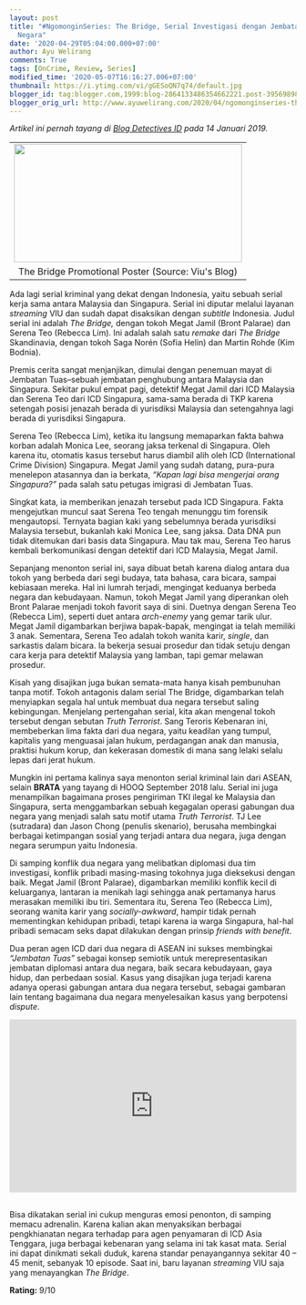 ```yaml
---
layout: post
title: "#NgomonginSeries: The Bridge, Serial Investigasi dengan Jembatan Antar Dua
  Negara"
date: '2020-04-29T05:04:00.000+07:00'
author: Ayu Welirang
comments: True
tags: [OnCrime, Review, Series]
modified_time: '2020-05-07T16:16:27.006+07:00'
thumbnail: https://i.ytimg.com/vi/gGESoQN7q74/default.jpg
blogger_id: tag:blogger.com,1999:blog-2864133486354662221.post-3956989848989585378
blogger_orig_url: http://www.ayuwelirang.com/2020/04/ngomonginseries-the-bridge-serial-malaysia-singapura.html
---
```


*Artikel ini pernah tayang di [Blog Detectives ID](https://detectivestoryid.wordpress.com/2019/01/14/the-bridge-serial-investigasi-dengan-jembatan-antar-dua-negara) pada 14 Januari 2019.*

<table cellpadding="0" cellspacing="0" class="tr-caption-container" style="margin-left: auto; margin-right: auto; text-align: justify;"><tbody><tr><td style="text-align: center;"><a href="https://d570vxfwtvu33.cloudfront.net/wp-content/uploads/2018/08/The-Bridge-Feature-Image-758x396.jpg" imageanchor="1" style="margin-left: auto; margin-right: auto;"><img border="0" data-original-height="396" data-original-width="758" height="208" src="https://d570vxfwtvu33.cloudfront.net/wp-content/uploads/2018/08/The-Bridge-Feature-Image-758x396.jpg" width="400" /></a></td></tr><tr><td class="tr-caption" style="text-align: center;">The Bridge Promotional Poster (Source: Viu's Blog)</td></tr></tbody></table>

Ada lagi serial kriminal yang dekat dengan Indonesia, yaitu sebuah serial kerja sama antara Malaysia dan Singapura. Serial ini diputar melalui layanan *streaming* VIU dan sudah dapat disaksikan dengan *subtitle* Indonesia. Judul serial ini adalah *The Bridge,* dengan tokoh Megat Jamil (Bront Palarae) dan Serena Teo (Rebecca Lim). Ini adalah salah satu *remake* dari *The Bridge* Skandinavia, dengan tokoh Saga Norén (Sofia Helin) dan Martin Rohde (Kim Bodnia).

Premis cerita sangat menjanjikan, dimulai dengan penemuan mayat di Jembatan Tuas–sebuah jembatan penghubung antara Malaysia dan Singapura. Sekitar pukul empat pagi, detektif Megat Jamil dari ICD Malaysia dan Serena Teo dari ICD Singapura, sama-sama berada di TKP karena setengah posisi jenazah berada di yurisdiksi Malaysia dan setengahnya lagi berada di yurisdiksi Singapura.

Serena Teo (Rebecca Lim), ketika itu langsung memaparkan fakta bahwa korban adalah Monica Lee, seorang jaksa terkenal di Singapura. Oleh karena itu, otomatis kasus tersebut harus diambil alih oleh ICD (International Crime Division) Singapura. Megat Jamil yang sudah datang, pura-pura menelepon atasannya dan ia berkata, *“Kapan lagi bisa mengerjai orang Singapura?”* pada salah satu petugas imigrasi di Jembatan Tuas.

Singkat kata, ia memberikan jenazah tersebut pada ICD Singapura. Fakta mengejutkan muncul saat Serena Teo tengah menunggu tim forensik mengautopsi. Ternyata bagian kaki yang sebelumnya berada yurisdiksi Malaysia tersebut, bukanlah kaki Monica Lee, sang jaksa. Data DNA pun tidak ditemukan dari basis data Singapura. Mau tak mau, Serena Teo harus kembali berkomunikasi dengan detektif dari ICD Malaysia, Megat Jamil.

Sepanjang menonton serial ini, saya dibuat betah karena dialog antara dua tokoh yang berbeda dari segi budaya, tata bahasa, cara bicara, sampai kebiasaan mereka. Hal ini lumrah terjadi, mengingat keduanya berbeda negara dan kebudayaan. Namun, tokoh Megat Jamil yang diperankan oleh Bront Palarae menjadi tokoh favorit saya di sini. Duetnya dengan Serena Teo (Rebecca Lim), seperti duet antara *arch-enemy* yang gemar tarik ulur. Megat Jamil digambarkan berjiwa bapak-bapak, mengingat ia telah memiliki 3 anak. Sementara, Serena Teo adalah tokoh wanita karir, *single*, dan sarkastis dalam bicara. Ia bekerja sesuai prosedur dan tidak setuju dengan cara kerja para detektif Malaysia yang lamban, tapi gemar melawan prosedur.

Kisah yang disajikan juga bukan semata-mata hanya kisah pembunuhan tanpa motif. Tokoh antagonis dalam serial The Bridge, digambarkan telah menyiapkan segala hal untuk membuat dua negara tersebut saling kebingungan. Menjelang pertengahan serial, kita akan mengenal tokoh tersebut dengan sebutan *Truth Terrorist*. Sang Teroris Kebenaran ini, membeberkan lima fakta dari dua negara, yaitu keadilan yang tumpul, kapitalis yang menguasai jalan hukum, perdagangan anak dan manusia, praktisi hukum korup, dan kekerasan domestik di mana sang lelaki selalu lepas dari jerat hukum.

Mungkin ini pertama kalinya saya menonton serial kriminal lain dari ASEAN, selain **BRATA** yang tayang di HOOQ September 2018 lalu. Serial ini juga menampilkan bagaimana proses pengiriman TKI ilegal ke Malaysia dan Singapura, serta menggambarkan sebuah kegagalan operasi gabungan dua negara yang menjadi salah satu motif utama *Truth Terrorist*. TJ Lee (sutradara) dan Jason Chong (penulis skenario), berusaha membingkai berbagai ketimpangan sosial yang terjadi antara dua negara, juga dengan negara serumpun yaitu Indonesia.

Di samping konflik dua negara yang melibatkan diplomasi dua tim investigasi, konflik pribadi masing-masing tokohnya juga dieksekusi dengan baik. Megat Jamil (Bront Palarae), digambarkan memiliki konflik kecil di keluarganya, lantaran ia menikah lagi sehingga anak pertamanya harus merasakan memiliki ibu tiri. Sementara itu, Serena Teo (Rebecca Lim), seorang wanita karir yang *socially-awkward*, hampir tidak pernah mementingkan kehidupan pribadi, tetapi karena ia warga Singapura, hal-hal pribadi semacam seks dapat dilakukan dengan prinsip *friends with benefit*.

Dua peran agen ICD dari dua negara di ASEAN ini sukses membingkai *“Jembatan Tuas”* sebagai konsep semiotik untuk merepresentasikan jembatan diplomasi antara dua negara, baik secara kebudayaan, gaya hidup, dan perbedaan sosial. Kasus yang disajikan juga terjadi karena adanya operasi gabungan antara dua negara tersebut, sebagai gambaran lain tentang bagaimana dua negara menyelesaikan kasus yang berpotensi *dispute*.

<div class="jetpack-video-wrapper" style="background-color: white; box-sizing: inherit; color: #222222; font-family: Lora, serif; margin: 0px 0px 30px; text-align: center;"><span class="embed-youtube" style="box-sizing: inherit; display: block; text-align: center;"><iframe allowfullscreen="true" class="youtube-player" data-height="405" data-ratio="0.5625" data-width="720" src="https://www.youtube.com/embed/gGESoQN7q74?version=3&amp;rel=1&amp;fs=1&amp;autohide=2&amp;showsearch=0&amp;showinfo=1&amp;iv_load_policy=1&amp;wmode=transparent" style="border-width: 0px; box-sizing: inherit; display: block; height: 303.75px; margin: 0px; max-width: 100%; text-align: center; width: 540px;"></iframe></span></div>

Bisa dikatakan serial ini cukup menguras emosi penonton, di samping memacu adrenalin. Karena kalian akan menyaksikan berbagai pengkhianatan negara terhadap para agen penyamaran di ICD Asia Tenggara, juga berbagai kebenaran yang selama ini tak kasat mata. Serial ini dapat dinikmati sekali duduk, karena standar penayangannya sekitar 40 – 45 menit, sebanyak 10 episode. Saat ini, baru layanan *streaming* VIU saja yang menayangkan *The Bridge*.

**Rating:** 9/10
